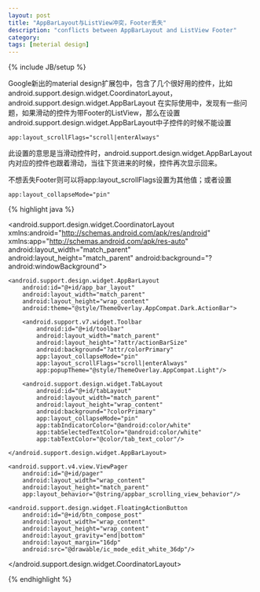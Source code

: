 ```yaml
---
layout: post
title: "AppBarLayout与ListView冲突，Footer丢失"
description: "conflicts between AppBarLayout and ListView Footer"
category: 
tags: [meterial design]
---
```

{% include JB/setup %}

Google新出的material design扩展包中，包含了几个很好用的控件，比如android.support.design.widget.CoordinatorLayout，android.support.design.widget.AppBarLayout
在实际使用中，发现有一些问题，如果滑动的控件为带Footer的ListView，那么在设置android.support.design.widget.AppBarLayout中子控件的时候不能设置

```
app:layout_scrollFlags="scroll|enterAlways"
```

此设置的意思是当滑动控件时，android.support.design.widget.AppBarLayout内对应的控件也跟着滑动，当往下货进来的时候，控件再次显示回来。

不想丢失Footer则可以将app:layout_scrollFlags设置为其他值；或者设置            

```
app:layout_collapseMode="pin"
```

{% highlight java %}
<?xml version="1.0" encoding="utf-8"?>
<android.support.design.widget.CoordinatorLayout
    xmlns:android="http://schemas.android.com/apk/res/android"
    xmlns:app="http://schemas.android.com/apk/res-auto"
    android:layout_width="match_parent"
    android:layout_height="match_parent"
    android:background="?android:windowBackground">

    <android.support.design.widget.AppBarLayout
        android:id="@+id/app_bar_layout"
        android:layout_width="match_parent"
        android:layout_height="wrap_content"
        android:theme="@style/ThemeOverlay.AppCompat.Dark.ActionBar">

        <android.support.v7.widget.Toolbar
            android:id="@+id/toolbar"
            android:layout_width="match_parent"
            android:layout_height="?attr/actionBarSize"
            android:background="?attr/colorPrimary"
            app:layout_collapseMode="pin"
            app:layout_scrollFlags="scroll|enterAlways"
            app:popupTheme="@style/ThemeOverlay.AppCompat.Light"/>

        <android.support.design.widget.TabLayout
            android:id="@+id/tabLayout"
            android:layout_width="match_parent"
            android:layout_height="wrap_content"
            android:background="?colorPrimary"
            app:layout_collapseMode="pin"
            app:tabIndicatorColor="@android:color/white"
            app:tabSelectedTextColor="@android:color/white"
            app:tabTextColor="@color/tab_text_color"/>

    </android.support.design.widget.AppBarLayout>

    <android.support.v4.view.ViewPager
        android:id="@+id/pager"
        android:layout_width="wrap_content"
        android:layout_height="match_parent"
        app:layout_behavior="@string/appbar_scrolling_view_behavior"/>

    <android.support.design.widget.FloatingActionButton
        android:id="@+id/btn_compose_post"
        android:layout_width="wrap_content"
        android:layout_height="wrap_content"
        android:layout_gravity="end|bottom"
        android:layout_margin="16dp"
        android:src="@drawable/ic_mode_edit_white_36dp"/>
</android.support.design.widget.CoordinatorLayout>

{% endhighlight %}
